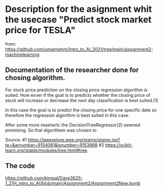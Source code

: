 # Description for the asignment whit the usecase "Predict stock market price for TESLA"
from: https://github.com/umaimehm/Intro_to_AI_2021/tree/main/assignment2-machinelearning


## Documentation of the researcher done for chosing algorithm.
For stock price prediction on the closing price regression algorithm is suited. 
How evver if the goal is to predicts whether the closing price of stock will increase or decrease the next day classification is best suited.(1)

In this case the goal is to predict the closing price for one specific date so therefore the regression algorithm is best suited in this case.

After some more reashertc the DecisionTreeRegressor(2) seemed promising. So that algorithem was chosen to 

Source: 
#1 https://ieeexplore.ieee.org/stamp/stamp.jsp?tp=&arnumber=9154061&isnumber=9153968
#2 https://scikit-learn.org/stable/modules/tree.html#tree

## The code
https://github.com/kimpal/Dave3625-1_21H_intro_to_AI/blob/main/Assignment2/Assignment2New.ipynb
